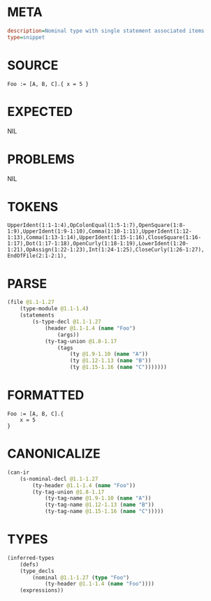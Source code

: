 # META
~~~ini
description=Nominal type with single statement associated items
type=snippet
~~~
# SOURCE
~~~roc
Foo := [A, B, C].{ x = 5 }
~~~
# EXPECTED
NIL
# PROBLEMS
NIL
# TOKENS
~~~zig
UpperIdent(1:1-1:4),OpColonEqual(1:5-1:7),OpenSquare(1:8-1:9),UpperIdent(1:9-1:10),Comma(1:10-1:11),UpperIdent(1:12-1:13),Comma(1:13-1:14),UpperIdent(1:15-1:16),CloseSquare(1:16-1:17),Dot(1:17-1:18),OpenCurly(1:18-1:19),LowerIdent(1:20-1:21),OpAssign(1:22-1:23),Int(1:24-1:25),CloseCurly(1:26-1:27),
EndOfFile(2:1-2:1),
~~~
# PARSE
~~~clojure
(file @1.1-1.27
	(type-module @1.1-1.4)
	(statements
		(s-type-decl @1.1-1.27
			(header @1.1-1.4 (name "Foo")
				(args))
			(ty-tag-union @1.8-1.17
				(tags
					(ty @1.9-1.10 (name "A"))
					(ty @1.12-1.13 (name "B"))
					(ty @1.15-1.16 (name "C")))))))
~~~
# FORMATTED
~~~roc
Foo := [A, B, C].{
	x = 5
}
~~~
# CANONICALIZE
~~~clojure
(can-ir
	(s-nominal-decl @1.1-1.27
		(ty-header @1.1-1.4 (name "Foo"))
		(ty-tag-union @1.8-1.17
			(ty-tag-name @1.9-1.10 (name "A"))
			(ty-tag-name @1.12-1.13 (name "B"))
			(ty-tag-name @1.15-1.16 (name "C")))))
~~~
# TYPES
~~~clojure
(inferred-types
	(defs)
	(type_decls
		(nominal @1.1-1.27 (type "Foo")
			(ty-header @1.1-1.4 (name "Foo"))))
	(expressions))
~~~
